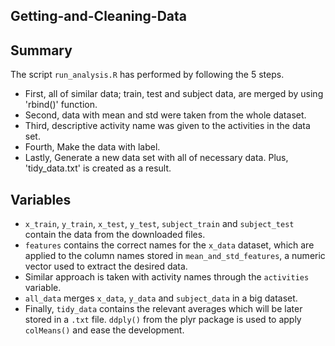 ## Getting-and-Cleaning-Data

## Summary
The script `run_analysis.R` has performed by following the 5 steps.
* First, all of similar data; train, test and subject data, are merged by using 'rbind()' function.
* Second, data with mean and std were taken from the whole dataset. 
* Third, descriptive activity name was given to the activities in the data set.
* Fourth, Make the data with label.
* Lastly, Generate a new data set with all of necessary data. Plus, 'tidy_data.txt' is created as a result.


## Variables
* `x_train`, `y_train`, `x_test`, `y_test`, `subject_train` and `subject_test` contain the data from the downloaded files.
* `features` contains the correct names for the `x_data` dataset, which are applied to the column names stored in `mean_and_std_features`, a numeric vector used to extract the desired data. 
* Similar approach is taken with activity names through the `activities` variable.
* `all_data` merges `x_data`, `y_data` and `subject_data` in a big dataset.
* Finally, `tidy_data` contains the relevant averages which will be later stored in a `.txt` file. `ddply()` from the plyr package is used to apply `colMeans()` and ease the development.
